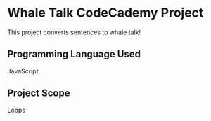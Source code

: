 # Whale Talk CodeCademy Project
This project converts sentences to whale talk!

## Programming Language Used
JavaScript.

## Project Scope
Loops